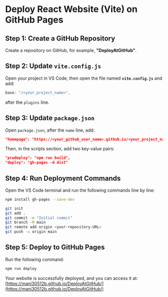 # Deploy React Website (Vite) on GitHub Pages

## Step 1: Create a GitHub Repository
Create a repository on GitHub, for example, **"DeployAtGitHub"**.

## Step 2: Update `vite.config.js`
Open your project in VS Code, then open the file named **`vite.config.js`** and add:
```javascript
base: "/<your_project_name>",
```
after the `plugins` line.

## Step 3: Update `package.json`
Open `package.json`, after the `name` line, add:
```json
"homepage": "https://<your_github_user_name>.github.io/<your_project_name>/",
```
Then, in the scripts section, add two key-value pairs:
```json
"predeploy": "npm run build",
"deploy": "gh-pages -d dist"
```

## Step 4: Run Deployment Commands
Open the VS Code terminal and run the following commands line by line:
```sh
npm install gh-pages --save-dev

git init
git add .
git commit -m "Initial commit"
git branch -M main
git remote add origin <your-repository-URL>
git push -u origin main
```

## Step 5: Deploy to GitHub Pages
Run the following command:
```sh
npm run deploy
```

Your website is successfully deployed, and you can access it at:
[https://mani30512b.github.io/DeployAtGitHub/](https://mani30512b.github.io/DeployAtGitHub/)

